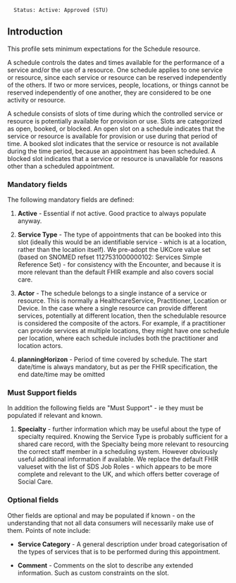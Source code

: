       Status: Active: Approved (STU)

## **Introduction**
This profile sets minimum expectations for the Schedule resource.

A schedule controls the dates and times available for the performance of a service and/or the use of a resource. One schedule applies to one service or resource, since each service or resource can be reserved independently of the others.
If two or more services, people, locations, or things cannot be reserved independently of one another, they are considered to be one activity or resource.

A schedule consists of slots of time during which the controlled service or resource is potentially available for provision or use. Slots are categorized as open, booked, or blocked. An open slot on a schedule indicates that the service or resource is available for provision or use during that period of time. A booked slot indicates that the service or resource is not available during the time period, because an appointment has been scheduled. A blocked slot indicates that a service or resource is unavailable for reasons other than a scheduled appointment.

### **Mandatory fields**
The following mandatory fields are defined:

1. **Active** - Essential if not active. Good practice to always populate anyway.

2. **Service Type** - The type of appointments that can be booked into this slot (ideally this would be an identifiable service - which is at a location, rather than the location itself). We pre-adopt the UKCore value set (based on SNOMED refset 1127531000000102: Services Simple Reference Set) - for consistency with the Encounter, and because it is more relevant than the default FHIR example and also covers social care.

3. **Actor** - The schedule belongs to a single instance of a service or resource. This is normally a HealthcareService, Practitioner, Location or Device. In the case where a single resource can provide different services, potentially at different location, then the schedulable resource is considered the composite of the actors.
For example, if a practitioner can provide services at multiple locations, they might have one schedule per location, where each schedule includes both the practitioner and location actors.

4. **planningHorizon** - Period of time covered by schedule. The start date/time is always mandatory, but as per the FHIR specification, the end date/time may be omitted

### **Must Support fields**
In addition the following fields are "Must Support" - ie they must be populated if relevant and known. 

1. **Specialty** - further information which may be useful about the type of specialty required. Knowing the Service Type is probably sufficient for a shared care record, with the Specialty being more relevant to resourcing the correct staff member in a scheduling system. However obviously useful additional information if available. We replace the default FHIR valueset with the list of SDS Job Roles - which appears to be more complete and relevant to the UK, and which offers better coverage of Social Care.


### **Optional fields**
Other fields are optional and may be populated if known - on the understanding that not all data consumers will necessarily make use of them. Points of note include:

- **Service Category** - A general description under broad categorisation of the types of services that is to be performed during this appointment.

 - **Comment** - Comments on the slot to describe any extended information. Such as custom constraints on the slot.